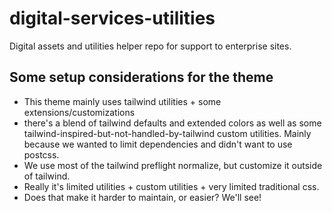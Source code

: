 # digital-services-utilities
Digital assets and utilities helper repo for support to enterprise sites.

## Some setup considerations for the theme 
- This theme mainly uses tailwind utilities + some extensions/customizations
- there's a blend of tailwind defaults and extended colors as well as some tailwind-inspired-but-not-handled-by-tailwind custom utilities. Mainly because we wanted to limit dependencies and didn't want to use postcss.
- We use most of the tailwind preflight normalize, but customize it outside of tailwind.
- Really it's limited utilities + custom utilities + very limited traditional css.
- Does that make it harder to maintain, or easier? We'll see!